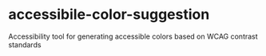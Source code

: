 # accessibile-color-suggestion
Accessibility tool for generating accessible colors based on WCAG contrast standards
